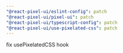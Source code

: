 ```yaml
---
"@react-pixel-ui/eslint-config": patch
"@react-pixel-ui/pixel-ui": patch
"@react-pixel-ui/typescript-config": patch
"@react-pixel-ui/use-pixelated-css": patch
---
```


fix usePixelatedCSS hook
